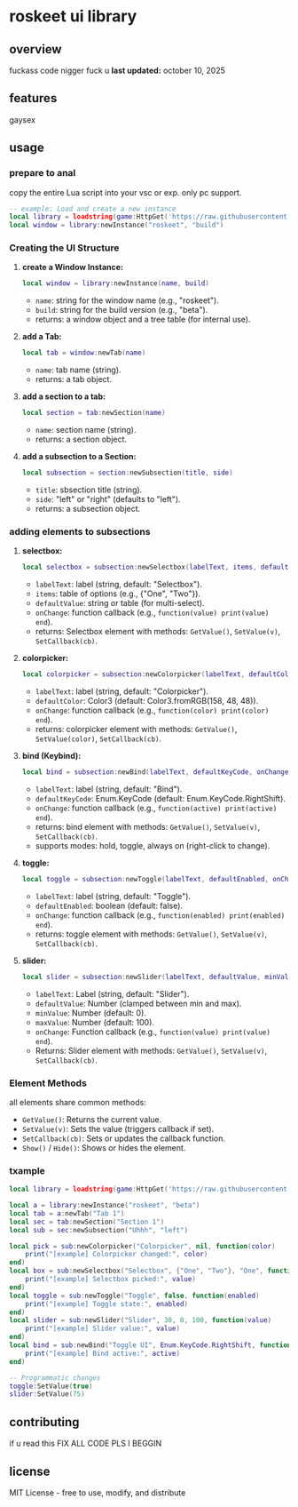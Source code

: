 # roskeet ui library

## overview

fuckass code nigger fuck u
**last updated:** october 10, 2025

## features

gaysex

## usage

### prepare to anal

copy the entire Lua script into your vsc or exp. only pc support.

```lua
-- example: Load and create a new instance
local library = loadstring(game:HttpGet('https://raw.githubusercontent.com/roskeet/UILibraries/refs/heads/main/new/source.lua'))()
local window = library:newInstance("roskeet", "build")
```

### Creating the UI Structure

1. **create a Window Instance:**
   ```lua
   local window = library:newInstance(name, build)
   ```
   - `name`: string for the window name (e.g., "roskeet").
   - `build`: string for the build version (e.g., "beta").
   - returns: a window object and a tree table (for internal use).

2. **add a Tab:**
   ```lua
   local tab = window:newTab(name)
   ```
   - `name`: tab name (string).
   - returns: a tab object.

3. **add a section to a tab:**
   ```lua
   local section = tab:newSection(name)
   ```
   - `name`: section name (string).
   - returns: a section object.

4. **add a subsection to a Section:**
   ```lua
   local subsection = section:newSubsection(title, side)
   ```
   - `title`: sbsection title (string).
   - `side`: "left" or "right" (defaults to "left").
   - returns: a subsection object.

### adding elements to subsections

1. **selectbox:**
   ```lua
   local selectbox = subsection:newSelectbox(labelText, items, defaultValue, onChange)
   ```
   - `labelText`: label (string, default: "Selectbox").
   - `items`: table of options (e.g., {"One", "Two"}).
   - `defaultValue`: string or table (for multi-select).
   - `onChange`: function callback (e.g., `function(value) print(value) end`).
   - returns: Selectbox element with methods: `GetValue()`, `SetValue(v)`, `SetCallback(cb)`.

2. **сolorpicker:**
   ```lua
   local colorpicker = subsection:newColorpicker(labelText, defaultColor, onChange)
   ```
   - `labelText`: label (string, default: "Colorpicker").
   - `defaultColor`: Color3 (default: Color3.fromRGB(158, 48, 48)).
   - `onChange`: function callback (e.g., `function(color) print(color) end`).
   - returns: colorpicker element with methods: `GetValue()`, `SetValue(color)`, `SetCallback(cb)`.

3. **bind (Keybind):**
   ```lua
   local bind = subsection:newBind(labelText, defaultKeyCode, onChange)
   ```
   - `labelText`: label (string, default: "Bind").
   - `defaultKeyCode`: Enum.KeyCode (default: Enum.KeyCode.RightShift).
   - `onChange`: function callback (e.g., `function(active) print(active) end`).
   - returns: bind element with methods: `GetValue()`, `SetValue(v)`, `SetCallback(cb)`.
   - supports modes: hold, toggle, always on (right-click to change).

4. **toggle:**
   ```lua
   local toggle = subsection:newToggle(labelText, defaultEnabled, onChange)
   ```
   - `labelText`: label (string, default: "Toggle").
   - `defaultEnabled`: boolean (default: false).
   - `onChange`: function callback (e.g., `function(enabled) print(enabled) end`).
   - returns: toggle element with methods: `GetValue()`, `SetValue(v)`, `SetCallback(cb)`.

5. **slider:**
   ```lua
   local slider = subsection:newSlider(labelText, defaultValue, minValue, maxValue, onChange)
   ```
   - `labelText`: Label (string, default: "Slider").
   - `defaultValue`: Number (clamped between min and max).
   - `minValue`: Number (default: 0).
   - `maxValue`: Number (default: 100).
   - `onChange`: Function callback (e.g., `function(value) print(value) end`).
   - Returns: Slider element with methods: `GetValue()`, `SetValue(v)`, `SetCallback(cb)`.

### Element Methods

all elements share common methods:
- `GetValue()`: Returns the current value.
- `SetValue(v)`: Sets the value (triggers callback if set).
- `SetCallback(cb)`: Sets or updates the callback function.
- `Show()` / `Hide()`: Shows or hides the element.

### txample

```lua
local library = loadstring(game:HttpGet('https://raw.githubusercontent.com/roskeet/UILibraries/refs/heads/main/new/source.lua'))()

local a = library:newInstance("roskeet", "beta")
local tab = a:newTab("Tab 1")
local sec = tab:newSection("Section 1")
local sub = sec:newSubsection("Uhhh", "left")

local pick = sub:newColorpicker("Colorpicker", nil, function(color)
    print("[example] Colorpicker changed:", color)
end)
local box = sub:newSelectbox("Selectbox", {"One", "Two"}, "One", function(value)
    print("[example] Selectbox picked:", value)
end)
local toggle = sub:newToggle("Toggle", false, function(enabled)
    print("[example] Toggle state:", enabled)
end)
local slider = sub:newSlider("Slider", 30, 0, 100, function(value)
    print("[example] Slider value:", value)
end)
local bind = sub:newBind("Toggle UI", Enum.KeyCode.RightShift, function(active)
    print("[example] Bind active:", active)
end)

-- Programmatic changes
toggle:SetValue(true)
slider:SetValue(75)
```

## contributing

if u read this FIX ALL CODE PLS I BEGGIN

## license

MIT License - free to use, modify, and distribute